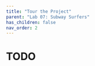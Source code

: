 ```yaml
---
title: "Tour the Project"
parent: "Lab 07: Subway Surfers"
has_children: false
nav_order: 2
---
```


# TODO
